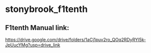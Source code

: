 # stonybrook_f1tenth

## F1tenth Manual link:
https://drive.google.com/drive/folders/1aCj1puv2ro_QOq2RDyRYl5k-JpUucYMg?usp=drive_link
